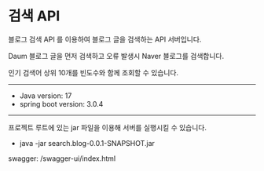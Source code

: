 # 검색 API


블로그 검색 API 를 이용하여 블로그 글을 검색하는 API 서버입니다.

Daum 블로그 글을 먼저 검색하고 오류 발생시 Naver 블로그를 검색합니다.

인기 검색어 상위 10개를 빈도수와 함께 조회할 수 있습니다.

---

- Java version: 17
- spring boot version: 3.0.4

--- 

프로젝트 루트에 있는 jar 파일을 이용해 서버를 실행시킬 수 있습니다.

- java -jar search.blog-0.0.1-SNAPSHOT.jar

swagger: /swagger-ui/index.html